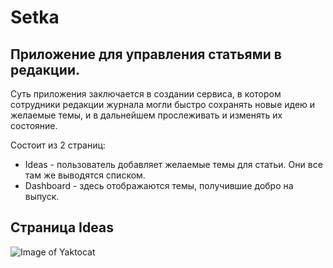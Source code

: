 # Setka
## Приложение для управления статьями в редакции.

Суть приложения заключается в создании сервиса, в котором сотрудники редакции журнала могли быстро сохранять новые идею и желаемые темы, и в дальнейшем прослеживать и изменять их состояние.

Состоит из 2 страниц:

* Ideas - пользователь добавляет желаемые темы для статьи. Они все там же выводятся списком.
* Dashboard - здесь отображаются темы, получившие добро на выпуск.

## Страница Ideas
![Image of Yaktocat](Setka-2.0/Ideas.png)
